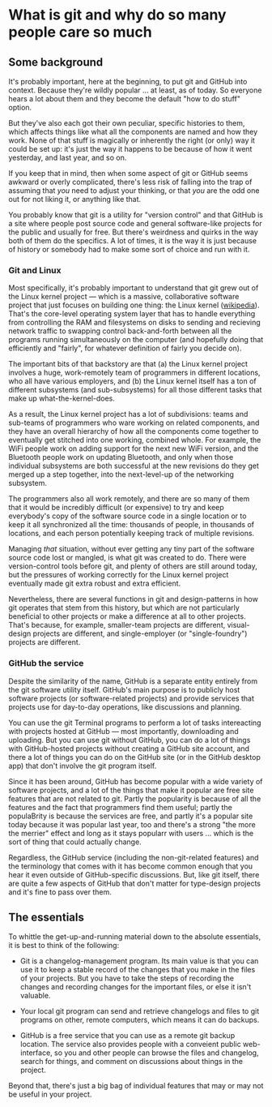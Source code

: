 # What is git and why do so many people care so much
## Some background

It's probably important, here at the beginning, to put git and GitHub
into context. Because they're wildly popular ... at least, as of
today. So everyone hears a lot about them and they become the default
"how to do stuff" option.

But they've also each got their own peculiar, specific histories to
them, which affects things like what all the components are named and
how they work. None of that stuff is magically or inherently the right
(or only) way it could be set up: it's just the way it happens to be
because of how it went yesterday, and last year, and so on.

If you keep that in mind, then when some aspect of git or GitHub seems
awkward or overly complicated, there's less risk of falling into the
trap of assuming that _you_ need to adjust your thinking, or that
_you_ are the odd one out for not liking it, or anything like that.

You probably know that git is a utility for "version control" and that
GitHub is a site where people post source code and general
software-like projects for the public and usually for free. But
there's weirdness and quirks in the way both of them do the
specifics. A lot of times, it is the way it is just because of history
or somebody had to make some sort of choice and run with it.


### Git and Linux

Most specifically, it's probably important to understand that git grew
out of the Linux kernel project — which is a massive, collaborative
software project that just focuses on building one thing: the Linux
kernel
([wikipedia](https://en.wikipedia.org/wiki/Linux_kernel)). That's the
core-level operating system layer that has to handle everything from
controlling the RAM and filesystems on disks to sending and recieving
network traffic to swapping control back-and-forth between all the
programs running simultaneously on the computer (and hopefully doing
that efficiently and "fairly", for whatever definition of fairly you
decide on).

The important bits of that backstory are that (a) the Linux kernel
project involves a huge, work-remotely team of programmers in
different locations, who all have various employers, and (b) the Linux
kernel itself has a ton of different subsystems (and sub-subsystems)
for all those different tasks that make up what-the-kernel-does.

As a result, the Linux kernel project has a lot of subdivisions: teams
and sub-teams of programmers who ware working on related components,
and they have an overall hierarchy of how all the components come
together to eventually get stitched into one working, combined
whole. For example, the WiFi people work on adding support for the
next new WiFi version, and the Bluetooth people work on updating
Bluetooth, and only when those individual subsystems are both
successful at the new revisions do they get merged up a step together,
into the next-level-up of the networking subsystem.

The programmers also all work remotely, and there are so many of them
that it would be incredibly difficult (or expensive) to try and keep
everybody's copy of the software source code in a single location or
to keep it all synchronized all the time: thousands of people,
in thousands of locations, and each person potentially keeping track
of multiple revisions.

Managing _that_ situation, without ever getting any tiny part of the
software source code lost or mangled, is what git was created to
do. There were version-control tools before git, and plenty of others
are still around today, but the pressures of working correctly for the
Linux kernel project eventually made git extra robust and extra
efficient.

Nevertheless, there are several functions in git and design-patterns
in how git operates that stem from this history, but which are not
particularly beneficial to other projects or make a difference  at all
to other projects. That's because, for example, smaller-team projects
are different, visual-design projects are different, and
single-employer (or "single-foundry") projects are different.


### GitHub the service

Despite the similarity of the name, GitHub is a separate
entity entirely from the git software utility itself. GitHub's main
purpose is to publicly host software projects (or software-related
projects) and provide services that projects use for day-to-day
operations, like discussions and planning. 

You can use the git Terminal programs to perform a lot of tasks
intereacting with projects hosted at GitHub — most importantly,
downloading and uploading. But you can use git without GitHub, you can
do a lot of things with GitHub-hosted projects without creating a
GitHub site account, and there a lot of things you can do on the
GitHub site (or in the GitHub desktop app) that don't involve the git
program itself.

Since it has been around, GitHub has become popular with a wide
variety of software projects, and a lot of the things that make it
popular are free site features that are not related to git. Partly the
popularity is because of all the features and the fact that
programmers find them useful; partly the populaBrity is because the
services are free, and partly it's a popular site today because it was
popular last year, too and there's a strong "the more the merrier"
effect and long as it stays popularr with users ... which is the sort
of thing that could actually change.

Regardless, the GitHub service (including the non-git-related
features) and the terminology that comes with it has become common
enough that you hear it even outside of GitHub-specific
discussions. But, like git itself, there are quite a few aspects of
GitHub that don't matter for type-design projects and it's fine to
pass over them.


## The essentials 

To whittle the get-up-and-running material down to the absolute
essentials, it is best to think of the following:

- Git is a changelog-management program. Its main value is that you
  can use it to keep a stable record of the changes that you make in
  the files of your projects. But you have to take the steps of
  recording the changes and recording changes for the important files,
  or else it isn't valuable.
  
- Your local git program can send and retrieve changelogs and files to
  git programs on other, remote computers, which means it can do
  backups.
  
- GitHub is a free service that you can use as a remote git backup
  location. The service also provides people with a conveient
  public web-interface, so you and other people can browse the files
  and changelog, search for things, and comment on discussions about
  things in the project.
  
Beyond that, there's just a big bag of individual features that may or
may not be useful in your project.
